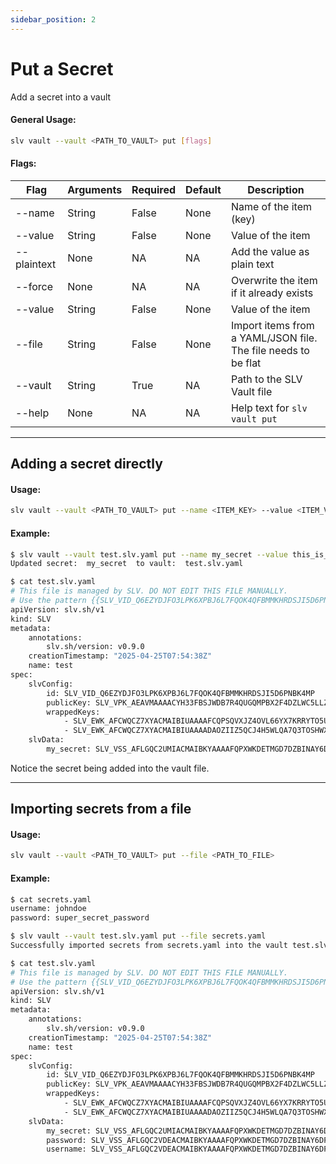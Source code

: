 ```yaml
---
sidebar_position: 2
---
```


# Put a Secret
Add a secret into a vault
#### General Usage:
```bash
slv vault --vault <PATH_TO_VAULT> put [flags]
```
#### Flags:
| Flag | Arguments | Required | Default | Description |
| -- | -- | -- | -- | -- |
| --name | String | False | None | Name of the item (key) |
| --value | String | False | None | Value of the item |
| --plaintext | None | NA | NA | Add the value as plain text |
| --force | None | NA | NA | Overwrite the item if it already exists |
| --value | String | False | None | Value of the item |
| --file | String | False | None | Import items from a YAML/JSON file. The file needs to be flat |
| --vault | String | True | NA | Path to the SLV Vault file |
| --help | None | NA | NA | Help text for `slv vault put` |

---

## Adding a secret directly
#### Usage:
```bash
slv vault --vault <PATH_TO_VAULT> put --name <ITEM_KEY> --value <ITEM_VALUE>
```
#### Example:
```bash
$ slv vault --vault test.slv.yaml put --name my_secret --value this_is_super_sensitive
Updated secret:  my_secret  to vault:  test.slv.yaml

$ cat test.slv.yaml 
# This file is managed by SLV. DO NOT EDIT THIS FILE MANUALLY.
# Use the pattern {{SLV_VID_Q6EZYDJFO3LPK6XPBJ6L7FQOK4QFBMMKHRDSJI5D6PNBK4MP.YOUR_SECRET_NAME}} as placeholder to reference data from this vault into files
apiVersion: slv.sh/v1
kind: SLV
metadata:
    annotations:
        slv.sh/version: v0.9.0
    creationTimestamp: "2025-04-25T07:54:38Z"
    name: test
spec:
    slvConfig:
        id: SLV_VID_Q6EZYDJFO3LPK6XPBJ6L7FQOK4QFBMMKHRDSJI5D6PNBK4MP
        publicKey: SLV_VPK_AEAVMAAAACYH33FBSJWDB7R4QUGQMPBX2F4DZLWC5LLZIAWSA7EQPDEYEP7A6
        wrappedKeys:
            - SLV_EWK_AFCWQCZ7XYACMAIBIUAAAAFCQPSQVXJZ4OVL66YX7KRRYTO5ULQ3G2FKU23VXJUW3HSFRGTANQAABR2XFCCCLCW3CPQEXQ7T3NBLE7EL3IMI3D27DDRALFTYHJ4V6MK253HXHI2ZPNWV7HFI7LAPOWJI6Q6I2Q6BLI76UWYB5GDQBDE32FII4HFSUDNL6ZEJ5E75CUCXJYMOTWUTDJ4UGOTLREHVTTHMQZ3OIECEWN6Q6YQMVOPJS4DLHOAEUG4C2VVLCIMEI2Q44ALURPV7OFVTE4VI2CGSLEEWYR6SOAGKJTJM7SXTG324JYST4BPPWQSA2EET5M
            - SLV_EWK_AFCWQCZ7XYACMAIBIUAAAADAOZIIZ5QCJ4H5WLQA7Q3TOSHWXFITDK6YN7E4MBRHJBZOAKT4JAAAAG37T6TGUHZVVMV2YW6TJW3JVWATNS4JKWNUIAZHRR4VYJ2UUD2MKN4YSSRV5KG4PXQPOENULVHIGHQB7UPABKLPMOABEKSPUFXAY2WHGJW7Q5V34656FIWTSTGK3GN7SRPDVIZ3MVZ5FESSAROJIT6IN3A2QV5G4MD6YR57LTAGQINUENOJNCEZY36WBJKDKHIAWU7LCS3JGRHYBCRAP4W2AYPB46OWLKQY4ZGAMDGQHAJDOKFARI6PCNBMGI
    slvData:
        my_secret: SLV_VSS_AFLGQC2UMIACMAIBKYAAAAFQPXWKDETMGD7DZBINAY6DPULYHSXMF2WXSQBNEB6JA6GJQI76B4AABLTNSXCAHOYE3V2QAVW5IMTWYD4Z5WSHPYDV3RGWPKFV7AIWUFLCXPBE55T7I4ILMTPLRDTKYDRH7RPPLH3WAKHHFRABZU7X6RB6D4UYJRLR2E2ECTOJPKZ42T3FZB3DWFLUAEUOS3CWTHFHTNRE4D6HTNHBYDUENWP3EMKFC5P3NQ
```
Notice the secret being added into the vault file.

---

## Importing secrets from a file
#### Usage:
```bash
slv vault --vault <PATH_TO_VAULT> put --file <PATH_TO_FILE>
```

#### Example:
```bash
$ cat secrets.yaml 
username: johndoe
password: super_secret_password

$ slv vault --vault test.slv.yaml put --file secrets.yaml 
Successfully imported secrets from secrets.yaml into the vault test.slv.yaml

$ cat test.slv.yaml 
# This file is managed by SLV. DO NOT EDIT THIS FILE MANUALLY.
# Use the pattern {{SLV_VID_Q6EZYDJFO3LPK6XPBJ6L7FQOK4QFBMMKHRDSJI5D6PNBK4MP.YOUR_SECRET_NAME}} as placeholder to reference data from this vault into files
apiVersion: slv.sh/v1
kind: SLV
metadata:
    annotations:
        slv.sh/version: v0.9.0
    creationTimestamp: "2025-04-25T07:54:38Z"
    name: test
spec:
    slvConfig:
        id: SLV_VID_Q6EZYDJFO3LPK6XPBJ6L7FQOK4QFBMMKHRDSJI5D6PNBK4MP
        publicKey: SLV_VPK_AEAVMAAAACYH33FBSJWDB7R4QUGQMPBX2F4DZLWC5LLZIAWSA7EQPDEYEP7A6
        wrappedKeys:
            - SLV_EWK_AFCWQCZ7XYACMAIBIUAAAAFCQPSQVXJZ4OVL66YX7KRRYTO5ULQ3G2FKU23VXJUW3HSFRGTANQAABR2XFCCCLCW3CPQEXQ7T3NBLE7EL3IMI3D27DDRALFTYHJ4V6MK253HXHI2ZPNWV7HFI7LAPOWJI6Q6I2Q6BLI76UWYB5GDQBDE32FII4HFSUDNL6ZEJ5E75CUCXJYMOTWUTDJ4UGOTLREHVTTHMQZ3OIECEWN6Q6YQMVOPJS4DLHOAEUG4C2VVLCIMEI2Q44ALURPV7OFVTE4VI2CGSLEEWYR6SOAGKJTJM7SXTG324JYST4BPPWQSA2EET5M
            - SLV_EWK_AFCWQCZ7XYACMAIBIUAAAADAOZIIZ5QCJ4H5WLQA7Q3TOSHWXFITDK6YN7E4MBRHJBZOAKT4JAAAAG37T6TGUHZVVMV2YW6TJW3JVWATNS4JKWNUIAZHRR4VYJ2UUD2MKN4YSSRV5KG4PXQPOENULVHIGHQB7UPABKLPMOABEKSPUFXAY2WHGJW7Q5V34656FIWTSTGK3GN7SRPDVIZ3MVZ5FESSAROJIT6IN3A2QV5G4MD6YR57LTAGQINUENOJNCEZY36WBJKDKHIAWU7LCS3JGRHYBCRAP4W2AYPB46OWLKQY4ZGAMDGQHAJDOKFARI6PCNBMGI
    slvData:
        my_secret: SLV_VSS_AFLGQC2UMIACMAIBKYAAAAFQPXWKDETMGD7DZBINAY6DPULYHSXMF2WXSQBNEB6JA6GJQI76B4AABLTNSXCAHOYE3V2QAVW5IMTWYD4Z5WSHPYDV3RGWPKFV7AIWUFLCXPBE55T7I4ILMTPLRDTKYDRH7RPPLH3WAKHHFRABZU7X6RB6D4UYJRLR2E2ECTOJPKZ42T3FZB3DWFLUAEUOS3CWTHFHTNRE4D6HTNHBYDUENWP3EMKFC5P3NQ
        password: SLV_VSS_AFLGQC2VDEACMAIBKYAAAAFQPXWKDETMGD7DZBINAY6DPULYHSXMF2WXSQBNEB6JA6GJQI76B4AABSJBUHNYKE7ZVGJNO7RYOU5QWZSDL6HHI5FRDLL7X4NNCXNXXGAY6DPZQXAI22MEHKVETI52QMGSXR7H4LPUVDLIAOIBJMCVLTUSJLIHUFUWYM74YGX74M5XY2RZZO4YJPC2WMKTAG5NVPLCJO3T6OISM66UGWCJNJVPKUCDR5Q
        username: SLV_VSS_AFLGQC2VDEACMAIBKYAAAAFQPXWKDETMGD7DZBINAY6DPULYHSXMF2WXSQBNEB6JA6GJQI76B4AABSJBUHNYKE7ZVGJNO7RYOU5QWZSDL6HHI5FRDLL7X4NNCXNXXGAYGG5V7TC5BALTGYZAKVZDDHDMPKIL2QLOTPSNGJABTB64AP33Z6ZX5VIND67BFLP2WZKIENPAC5FB6LIRSIGGJZJLFJ2L47IP
```
